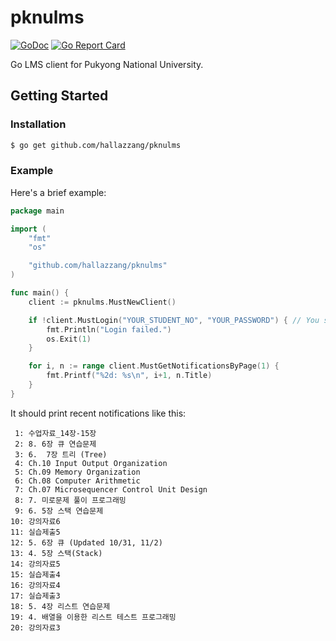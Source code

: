 # pknulms

[![GoDoc](https://godoc.org/github.com/hallazzang/pknulms?status.svg)](https://godoc.org/github.com/hallazzang/pknulms) [![Go Report Card](https://goreportcard.com/badge/github.com/hallazzang/pknulms)](https://goreportcard.com/report/github.com/hallazzang/pknulms)

Go LMS client for Pukyong National University.

## Getting Started

### Installation

```bash
$ go get github.com/hallazzang/pknulms
```

### Example

Here's a brief example:
```go
package main

import (
	"fmt"
	"os"

	"github.com/hallazzang/pknulms"
)

func main() {
	client := pknulms.MustNewClient()

	if !client.MustLogin("YOUR_STUDENT_NO", "YOUR_PASSWORD") { // You should replace these values
		fmt.Println("Login failed.")
		os.Exit(1)
	}

	for i, n := range client.MustGetNotificationsByPage(1) {
		fmt.Printf("%2d: %s\n", i+1, n.Title)
	}
}
```

It should print recent notifications like this:
```
 1: 수업자료_14장-15장
 2: 8. 6장 큐 연습문제
 3: 6.  7장 트리 (Tree)
 4: Ch.10 Input Output Organization
 5: Ch.09 Memory Organization
 6: Ch.08 Computer Arithmetic
 7: Ch.07 Microsequencer Control Unit Design
 8: 7. 미로문제 풀이 프로그래밍
 9: 6. 5장 스택 연습문제
10: 강의자료6
11: 실습제출5
12: 5. 6장 큐 (Updated 10/31, 11/2)
13: 4. 5장 스택(Stack)
14: 강의자료5
15: 실습제출4
16: 강의자료4
17: 실습제출3
18: 5. 4장 리스트 연습문제
19: 4. 배열을 이용한 리스트 테스트 프로그래밍
20: 강의자료3
```

